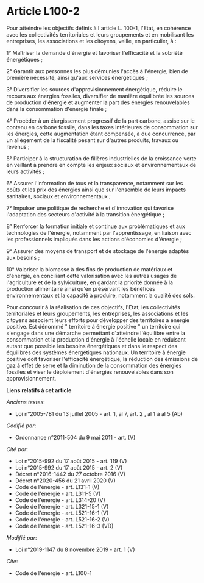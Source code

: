 # Article L100-2

Pour atteindre les objectifs définis à l'article L. 100-1, l'Etat, en cohérence avec les collectivités territoriales et leurs
groupements et en mobilisant les entreprises, les associations et les citoyens, veille, en particulier, à :

1° Maîtriser la demande d'énergie et favoriser l'efficacité et la sobriété énergétiques ;

2° Garantir aux personnes les plus démunies l'accès à l'énergie, bien de première nécessité, ainsi qu'aux services
énergétiques ;

3° Diversifier les sources d'approvisionnement énergétique, réduire le recours aux énergies fossiles, diversifier de manière
équilibrée les sources de production d'énergie et augmenter la part des énergies renouvelables dans la consommation d'énergie
finale ;

4° Procéder à un élargissement progressif de la part carbone, assise sur le contenu en carbone fossile, dans les taxes
intérieures de consommation sur les énergies, cette augmentation étant compensée, à due concurrence, par un allègement de la
fiscalité pesant sur d'autres produits, travaux ou revenus ;

5° Participer à la structuration de filières industrielles de la croissance verte en veillant à prendre en compte les enjeux
sociaux et environnementaux de leurs activités ;

6° Assurer l'information de tous et la transparence, notamment sur les coûts et les prix des énergies ainsi que sur
l'ensemble de leurs impacts sanitaires, sociaux et environnementaux ;

7° Impulser une politique de recherche et d'innovation qui favorise l'adaptation des secteurs d'activité à la transition
énergétique ;

8° Renforcer la formation initiale et continue aux problématiques et aux technologies de l'énergie, notamment par
l'apprentissage, en liaison avec les professionnels impliqués dans les actions d'économies d'énergie ;

9° Assurer des moyens de transport et de stockage de l'énergie adaptés aux besoins ;

10° Valoriser la biomasse à des fins de production de matériaux et d'énergie, en conciliant cette valorisation avec les
autres usages de l'agriculture et de la sylviculture, en gardant la priorité donnée à la production alimentaire ainsi qu'en
préservant les bénéfices environnementaux et la capacité à produire, notamment la qualité des sols.

Pour concourir à la réalisation de ces objectifs, l'Etat, les collectivités territoriales et leurs groupements, les
entreprises, les associations et les citoyens associent leurs efforts pour développer des territoires à énergie positive. Est
dénommé " territoire à énergie positive " un territoire qui s'engage dans une démarche permettant d'atteindre l'équilibre
entre la consommation et la production d'énergie à l'échelle locale en réduisant autant que possible les besoins énergétiques
et dans le respect des équilibres des systèmes énergétiques nationaux. Un territoire à énergie positive doit favoriser
l'efficacité énergétique, la réduction des émissions de gaz à effet de serre et la diminution de la consommation des énergies
fossiles et viser le déploiement d'énergies renouvelables dans son approvisionnement.

**Liens relatifs à cet article**

_Anciens textes_:

  - Loi n°2005-781 du 13 juillet 2005 - art. 1, al 7, art. 2 , al 1 à al 5  (Ab)

_Codifié par_:

  - Ordonnance n°2011-504 du 9 mai 2011 - art. (V)

_Cité par_:

  - Loi n°2015-992 du 17 août 2015 - art. 119 (V)
  - Loi n°2015-992 du 17 août 2015 - art. 2 (V)
  - Décret n°2016-1442 du 27 octobre 2016 (V)
  - Décret n°2020-456 du 21 avril 2020 (V)
  - Code de l'énergie - art. L131-1 (V)
  - Code de l'énergie - art. L311-5 (V)
  - Code de l'énergie - art. L314-20 (V)
  - Code de l'énergie - art. L321-15-1 (V)
  - Code de l'énergie - art. L521-16-1 (V)
  - Code de l'énergie - art. L521-16-2 (V)
  - Code de l'énergie - art. L521-16-3 (VD)

_Modifié par_:

  - Loi n°2019-1147 du 8 novembre 2019 - art. 1 (V)

_Cite_:

  - Code de l'énergie - art. L100-1
